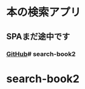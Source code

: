 # 本の検索アプリ
## SPAまだ途中です
### [GitHub](https://inosakamanami.github.io/search-book/)# search-book2

# search-book2